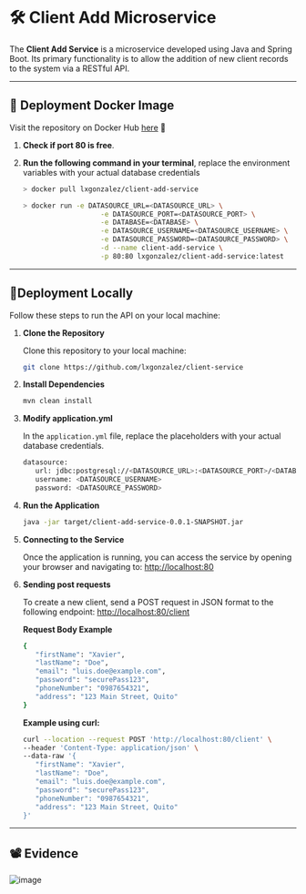 # 🛠 **Client Add Microservice**

The **Client Add Service** is a microservice developed using Java and Spring Boot. Its primary functionality is to allow the addition of new client records to the system via a RESTful API.

---
## 🐳 **Deployment Docker Image**

Visit the repository on Docker Hub [here](https://hub.docker.com/r/lxgonzalez/client-add-service) 🐳

1. **Check if port 80 is free**.
2. **Run the following command in your terminal**, replace the environment variables with your actual database credentials
   
    ```bash
    > docker pull lxgonzalez/client-add-service
    
    > docker run -e DATASOURCE_URL=<DATASOURCE_URL> \
                       -e DATASOURCE_PORT=<DATASOURCE_PORT> \
                       -e DATABASE=<DATABASE> \
                       -e DATASOURCE_USERNAME=<DATASOURCE_USERNAME> \
                       -e DATASOURCE_PASSWORD=<DATASOURCE_PASSWORD> \
                       -d --name client-add-service \
                       -p 80:80 lxgonzalez/client-add-service:latest
    ```
---

## 🚀**Deployment Locally**

Follow these steps to run the API on your local machine:

1. **Clone the Repository**  

   Clone this repository to your local machine:
   ```bash
   git clone https://github.com/lxgonzalez/client-service
   
2. **Install Dependencies**
   
   ```bash
   mvn clean install

3. **Modify application.yml**
   
   In the `application.yml` file, replace the placeholders with your actual database credentials.
   ```bash
   datasource:
      url: jdbc:postgresql://<DATASOURCE_URL>:<DATASOURCE_PORT>/<DATABASE>
      username: <DATASOURCE_USERNAME>
      password: <DATASOURCE_PASSWORD>

4. **Run the Application**
    ```bash
   java -jar target/client-add-service-0.0.1-SNAPSHOT.jar

5. **Connecting to the Service**

   Once the application is running, you can access the service by opening your browser and navigating to: [http://localhost:80](http://localhost:80)


6. **Sending post requests**

   To create a new client, send a POST request in JSON format to the following endpoint: [http://localhost:80/client](http://localhost:80/client)
   
   **Request Body Example**
   ```bash
   {
      "firstName": "Xavier",
      "lastName": "Doe",
      "email": "luis.doe@example.com",
      "password": "securePass123",
      "phoneNumber": "0987654321",
      "address": "123 Main Street, Quito"
   }
   ```
   **Example using curl:**
   ```bash
   curl --location --request POST 'http://localhost:80/client' \
   --header 'Content-Type: application/json' \
   --data-raw '{
      "firstName": "Xavier",
      "lastName": "Doe",
      "email": "luis.doe@example.com",
      "password": "securePass123",
      "phoneNumber": "0987654321",
      "address": "123 Main Street, Quito"
   }'
   ```
---
## 📽️ Evidence
![image](https://github.com/user-attachments/assets/1f8e877d-241c-462d-923e-ab2113b766bd)





